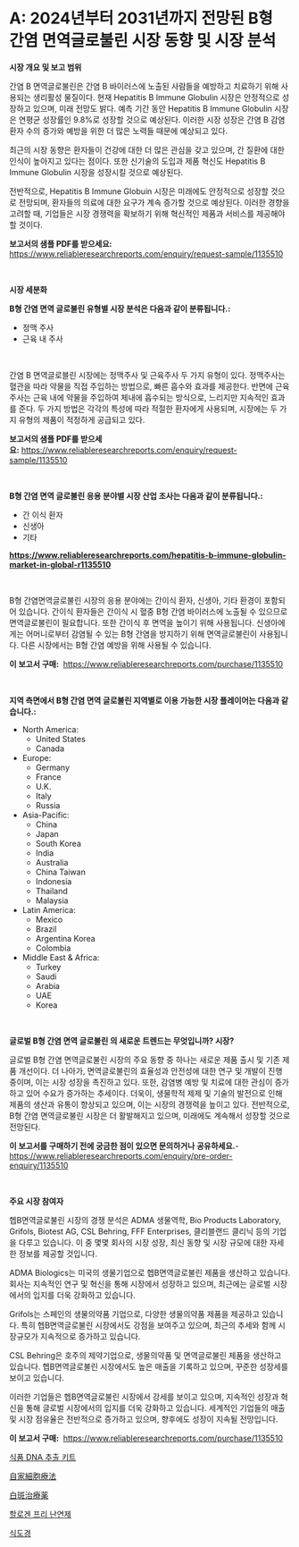<p><h1>A: 2024년부터 2031년까지 전망된 B형 간염 면역글로불린 시장 동향 및 시장 분석</h1></p><p><strong>시장 개요 및 보고 범위</strong></p>
<p><p>간염 B 면역글로불린은 간염 B 바이러스에 노출된 사람들을 예방하고 치료하기 위해 사용되는 생리활성 물질이다. 현재 Hepatitis B Immune Globulin 시장은 안정적으로 성장하고 있으며, 미래 전망도 밝다. 예측 기간 동안 Hepatitis B Immune Globulin 시장은 연평균 성장률인 9.8%로 성장할 것으로 예상된다. 이러한 시장 성장은 간염 B 감염 환자 수의 증가와 예방을 위한 더 많은 노력들 때문에 예상되고 있다.</p><p>최근의 시장 동향은 환자들이 건강에 대한 더 많은 관심을 갖고 있으며, 간 질환에 대한 인식이 높아지고 있다는 점이다. 또한 신기술의 도입과 제품 혁신도 Hepatitis B Immune Globulin 시장을 성장시킬 것으로 예상된다.</p><p>전반적으로, Hepatitis B Immune Globuin 시장은 미래에도 안정적으로 성장할 것으로 전망되며, 환자들의 의료에 대한 요구가 계속 증가할 것으로 예상된다. 이러한 경향을 고려할 때, 기업들은 시장 경쟁력을 확보하기 위해 혁신적인 제품과 서비스를 제공해야 할 것이다.</p></p>
<p><strong>보고서의 샘플 PDF를 받으세요:</strong> <a href="https://www.reliableresearchreports.com/enquiry/request-sample/1135510">https://www.reliableresearchreports.com/enquiry/request-sample/1135510</a></p>
<p>&nbsp;</p>
<p><strong>시장 세분화</strong></p>
<p><strong>B형 간염 면역 글로불린 유형별 시장 분석은 다음과 같이 분류됩니다.:</strong></p>
<p><ul><li>정맥 주사</li><li>근육 내 주사</li></ul></p>
<p>&nbsp;</p>
<p><p>간염 B 면역글로블린 시장에는 정맥주사 및 근육주사 두 가지 유형이 있다. 정맥주사는 혈관을 따라 약물을 직접 주입하는 방법으로, 빠른 흡수와 효과를 제공한다. 반면에 근육주사는 근육 내에 약물을 주입하여 체내에 흡수되는 방식으로, 느리지만 지속적인 효과를 준다. 두 가지 방법은 각각의 특성에 따라 적절한 환자에게 사용되며, 시장에는 두 가지 유형의 제품이 적정하게 공급되고 있다.</p></p>
<p><strong>보고서의 샘플 PDF를 받으세요:</strong>&nbsp;<a href="https://www.reliableresearchreports.com/enquiry/request-sample/1135510">https://www.reliableresearchreports.com/enquiry/request-sample/1135510</a></p>
<p>&nbsp;</p>
<p><strong> B형 간염 면역 글로불린 응용 분야별 시장 산업 조사는 다음과 같이 분류됩니다.:</strong></p>
<p><ul><li>간 이식 환자</li><li>신생아</li><li>기타</li></ul></p>
<p><strong><a href="https://www.reliableresearchreports.com/hepatitis-b-immune-globulin-market-in-global-r1135510">https://www.reliableresearchreports.com/hepatitis-b-immune-globulin-market-in-global-r1135510</a></strong></p>
<p>&nbsp;</p>
<p><p>B형 간염면역글로불린 시장의 응용 분야에는 간이식 환자, 신생아, 기타 환경이 포함되어 있습니다. 간이식 환자들은 간이식 시 혈중 B형 간염 바이러스에 노출될 수 있으므로 면역글로불린이 필요합니다. 또한 간이식 후 면역을 높이기 위해 사용됩니다. 신생아에게는 어머니로부터 감염될 수 있는 B형 간염을 방지하기 위해 면역글로불린이 사용됩니다. 다른 시장에서는 B형 간염 예방을 위해 사용될 수 있습니다.</p></p>
<p><strong>이 보고서 구매:</strong>&nbsp; <a href="https://www.reliableresearchreports.com/purchase/1135510">https://www.reliableresearchreports.com/purchase/1135510</a></p>
<p>&nbsp;</p>
<p><strong>지역 측면에서 B형 간염 면역 글로불린 지역별로 이용 가능한 시장 플레이어는 다음과 같습니다.:</strong></p>
<p><ul>
    <li>
        North America:
        <ul>
            <li>United States</li>
            <li>Canada</li>
        </ul>
    </li>
    <li>
        Europe:
        <ul>
            <li>Germany</li>
            <li>France</li>
            <li>U.K.</li>
            <li>Italy</li>
            <li>Russia</li>
        </ul>
    </li>
    <li>
        Asia-Pacific:
        <ul>
            <li>China</li>
            <li>Japan</li>
            <li>South Korea</li>
            <li>India</li>
            <li>Australia</li>
            <li>China Taiwan</li>
            <li>Indonesia</li>
            <li>Thailand</li>
            <li>Malaysia</li>
        </ul>
    </li>
    <li>
        Latin America:
        <ul>
            <li>Mexico</li>
            <li>Brazil</li>
            <li>Argentina Korea</li>
            <li>Colombia</li>
        </ul>
    </li>
    <li>
        Middle East & Africa:
        <ul>
            <li>Turkey</li>
            <li>Saudi</li>
            <li>Arabia</li>
            <li>UAE</li>
            <li>Korea</li>
        </ul>
    </li>
    </ul></p>
<p>&nbsp;</p>
<p><strong>글로벌 B형 간염 면역 글로불린 의 새로운 트렌드는 무엇입니까? 시장?</strong></p>
<p><p>글로벌 B형 간염 면역글로불린 시장의 주요 동향 중 하나는 새로운 제품 출시 및 기존 제품 개선이다. 더 나아가, 면역글로불린의 효율성과 안전성에 대한 연구 및 개발이 진행 중이며, 이는 시장 성장을 촉진하고 있다. 또한, 감염병 예방 및 치료에 대한 관심이 증가하고 있어 수요가 증가하는 추세이다. 더욱이, 생물학적 제제 및 기술의 발전으로 인해 제품의 생산과 유통이 향상되고 있으며, 이는 시장의 경쟁력을 높이고 있다. 전반적으로, B형 간염 면역글로불린 시장은 더 활발해지고 있으며, 미래에도 계속해서 성장할 것으로 전망된다.</p></p>
<p><strong>이 보고서를 구매하기 전에 궁금한 점이 있으면 문의하거나 공유하세요.</strong>- <a href="https://www.reliableresearchreports.com/enquiry/pre-order-enquiry/1135510">https://www.reliableresearchreports.com/enquiry/pre-order-enquiry/1135510</a></p>
<p>&nbsp;</p>
<p><strong>주요 시장 참여자</strong></p>
<p><p>헵B면역글로불린 시장의 경쟁 분석은 ADMA 생물역학, Bio Products Laboratory, Grifols, Biotest AG, CSL Behring, FFF Enterprises, 클리블랜드 클리닉 등의 기업을 다루고 있습니다. 이 중 몇몇 회사의 시장 성장, 최신 동향 및 시장 규모에 대한 자세한 정보를 제공할 것입니다.</p><p>ADMA Biologics는 미국의 생물기업으로 헵B면역글로불린 제품을 생산하고 있습니다. 회사는 지속적인 연구 및 혁신을 통해 시장에서 성장하고 있으며, 최근에는 글로벌 시장에서의 입지를 더욱 강화하고 있습니다.</p><p>Grifols는 스페인의 생물의약품 기업으로, 다양한 생물의약품 제품을 제공하고 있습니다. 특히 헵B면역글로불린 시장에서도 강점을 보여주고 있으며, 최근의 추세와 함께 시장규모가 지속적으로 증가하고 있습니다.</p><p>CSL Behring은 호주의 제약기업으로, 생물의약품 및 면역글로불린 제품을 생산하고 있습니다. 헵B면역글로불린 시장에서도 높은 매출을 기록하고 있으며, 꾸준한 성장세를 보이고 있습니다.</p><p>이러한 기업들은 헵B면역글로불린 시장에서 강세를 보이고 있으며, 지속적인 성장과 혁신을 통해 글로벌 시장에서의 입지를 더욱 강화하고 있습니다. 세계적인 기업들의 매출 및 시장 점유율은 전반적으로 증가하고 있으며, 향후에도 성장이 지속될 전망입니다.</p></p>
<p><strong>이 보고서 구매:</strong>&nbsp;&nbsp;<a href="https://www.reliableresearchreports.com/purchase/1135510">https://www.reliableresearchreports.com/purchase/1135510</a></p>
<p><p><a href="https://github.com/GabrielBlanda5656/Market-Research-Report-List-1/blob/main/539368726723.md">식품 DNA 추출 키트</a></p><p><a href="https://medium.com/@johndory19/%E8%87%AA%E5%AE%B6%E7%B4%B0%E8%83%9E%E7%99%82%E6%B3%95%E5%B8%82%E5%A0%B4-%E3%82%BF%E3%82%A4%E3%83%97-%E3%82%A2%E3%83%97%E3%83%AA%E3%82%B1%E3%83%BC%E3%82%B7%E3%83%A7%E3%83%B3-%E5%9C%B0%E7%90%86%E3%81%AB%E3%82%88%E3%82%8B%E5%8C%85%E6%8B%AC%E7%9A%84%E8%A9%95%E4%BE%A1-74bcb161aa6a">自家細胞療法</a></p><p><a href="https://medium.com/@urinalisis45667/%E3%83%93%E3%82%BF%E3%83%AA%E3%83%BC%E3%82%B4%E6%B2%BB%E7%99%82%E5%B8%82%E5%A0%B4%E3%82%A4%E3%83%B3%E3%82%B5%E3%82%A4%E3%83%88-%E5%B8%82%E5%A0%B4%E5%8B%95%E5%90%91-%E6%88%90%E9%95%B7-2024%E5%B9%B4%E3%81%8B%E3%82%892031%E5%B9%B4%E3%81%BE%E3%81%A7%E3%81%AE%E4%BA%88%E6%B8%AC-732e49b5c93b">白斑治療薬</a></p><p><a href="https://medium.com/@isariontaru/%ED%95%A0%EB%A1%9C%EA%B2%90-%ED%94%84%EB%A6%AC-%EB%82%9C%EC%97%B0%EC%A0%9C-%EC%8B%9C%EC%9E%A5-%EC%9C%A0%ED%98%95-%EC%9D%91%EC%9A%A9-%EB%B0%8F-%EC%A7%80%EB%A6%AC%EC%97%90-%EB%8C%80%ED%95%9C-%ED%8F%AC%EA%B4%84%EC%A0%81-%ED%8F%89%EA%B0%80-11ab829f8b76">할로겐 프리 난연제</a></p><p><a href="https://medium.com/@maxinewilloughby/%EC%8B%9D%EB%8F%84%EA%B2%BD-%EA%B4%80-marketing-%ED%81%AC%EA%B8%B0%EC%99%80-%EC%8B%9C%EC%9E%A5-%EB%8F%99%ED%96%A5-%EC%82%B0%EC%97%85-%EA%B0%9C%EA%B4%80-2024%EB%85%84%EB%B6%80%ED%84%B0-2031%EB%85%84%EA%B9%8C%EC%A7%80-a423a71c69ca">식도경</a></p></p>